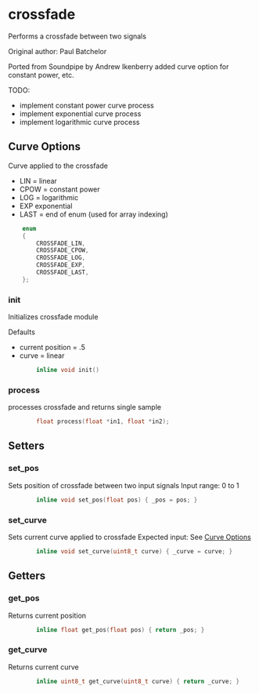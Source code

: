 
# crossfade
Performs a crossfade between two signals

Original author: Paul Batchelor

Ported from Soundpipe by Andrew Ikenberry
added curve option for constant power, etc.

TODO:
- implement constant power curve process
- implement exponential curve process
- implement logarithmic curve process

## Curve Options
Curve applied to the crossfade
- LIN = linear
- CPOW = constant power
- LOG = logarithmic
- EXP  exponential
- LAST = end of enum (used for array indexing)
```c
	enum 
	{
		CROSSFADE_LIN,
		CROSSFADE_CPOW,
		CROSSFADE_LOG,
		CROSSFADE_EXP,
		CROSSFADE_LAST,
	};
```

### init
Initializes crossfade module

Defaults
- current position = .5
- curve = linear

```c
		inline void init() 
```

### process
processes crossfade and returns single sample 

```c
		float process(float *in1, float *in2);
```

## Setters

### set_pos
Sets position of crossfade between two input signals
Input range: 0 to 1
```c
		inline void set_pos(float pos) { _pos = pos; }
```

### set_curve
Sets current curve applied to crossfade 
Expected input: See [Curve Options](##curve-options)
```c
		inline void set_curve(uint8_t curve) { _curve = curve; }
```

## Getters

### get_pos
Returns current position
```c
		inline float get_pos(float pos) { return _pos; }
```

### get_curve
Returns current curve
```c
		inline uint8_t get_curve(uint8_t curve) { return _curve; }
```
